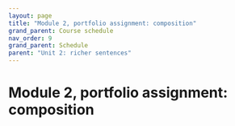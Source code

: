 ```yaml
---
layout: page
title: "Module 2, portfolio assignment: composition"
grand_parent: Course schedule
nav_order: 9
grand_parent: Schedule
parent: "Unit 2: richer sentences"
---
```




# Module 2, portfolio assignment: composition
